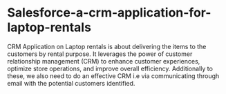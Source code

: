 # Salesforce-a-crm-application-for-laptop-rentals
CRM Application on  Laptop rentals is about delivering the items to the customers by rental purpose.
It leverages the power of customer  relationship management (CRM) to enhance customer experiences, optimize store operations, and improve overall efficiency.
Additionally to these, we also need to do an effective CRM i.e via communicating through email with the potential customers identified.

